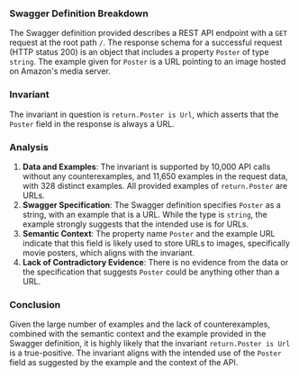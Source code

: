 ### Swagger Definition Breakdown
The Swagger definition provided describes a REST API endpoint with a `GET` request at the root path `/`. The response schema for a successful request (HTTP status 200) is an object that includes a property `Poster` of type `string`. The example given for `Poster` is a URL pointing to an image hosted on Amazon's media server.

### Invariant
The invariant in question is `return.Poster is Url`, which asserts that the `Poster` field in the response is always a URL.

### Analysis
1. **Data and Examples**: The invariant is supported by 10,000 API calls without any counterexamples, and 11,650 examples in the request data, with 328 distinct examples. All provided examples of `return.Poster` are URLs.
2. **Swagger Specification**: The Swagger definition specifies `Poster` as a string, with an example that is a URL. While the type is `string`, the example strongly suggests that the intended use is for URLs.
3. **Semantic Context**: The property name `Poster` and the example URL indicate that this field is likely used to store URLs to images, specifically movie posters, which aligns with the invariant.
4. **Lack of Contradictory Evidence**: There is no evidence from the data or the specification that suggests `Poster` could be anything other than a URL.

### Conclusion
Given the large number of examples and the lack of counterexamples, combined with the semantic context and the example provided in the Swagger definition, it is highly likely that the invariant `return.Poster is Url` is a true-positive. The invariant aligns with the intended use of the `Poster` field as suggested by the example and the context of the API.
